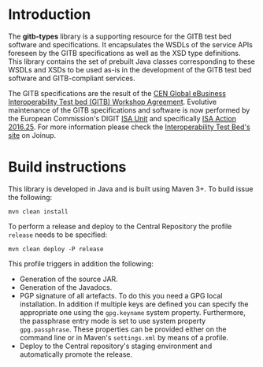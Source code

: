 # Introduction

The **gitb-types** library is a supporting resource for the GITB test bed software and specifications. It encapsulates the
WSDLs of the service APIs foreseen by the GITB specifications as well as the XSD type definitions. This library 
contains the set of prebuilt Java classes corresponding to these WSDLs and XSDs to be used as-is in the development
of the GITB test bed software and GITB-compliant services.

The GITB specifications are the result of the
[CEN Global eBusiness Interoperability Test bed (GITB) Workshop Agreement](http://www.cen.eu/work/areas/ict/ebusiness/pages/ws-gitb.aspx).
Evolutive maintenance of the GITB specifications and software is now performed by the European Commission's DIGIT [ISA Unit](http://ec.europa.eu/isa/isa2)
and specifically [ISA Action 2016.25](https://ec.europa.eu/isa2/actions/platform-test-it-systems-services-and-products_en).
For more information please check the [Interoperability Test Bed's site](https://joinup.ec.europa.eu/solution/interoperability-test-bed/about)
on Joinup. 

# Build instructions

This library is developed in Java and is built using Maven 3+. To build issue the following:

```
mvn clean install
```  

To perform a release and deploy to the Central Repository the profile `release` needs to be specified:

```
mvn clean deploy -P release
``` 

This profile triggers in addition the following:
* Generation of the source JAR.
* Generation of the Javadocs.
* PGP signature of all artefacts. To do this you need a GPG local installation. In addition if multiple keys are
  defined you can specify the appropriate one using the `gpg.keyname` system property. Furthermore, the passphrase 
  entry mode is set to use system property `gpg.passphrase`. These properties can be provided either on the command 
  line or in Maven's `settings.xml` by means of a profile.
* Deploy to the Central repository's staging environment and automatically promote the release.
